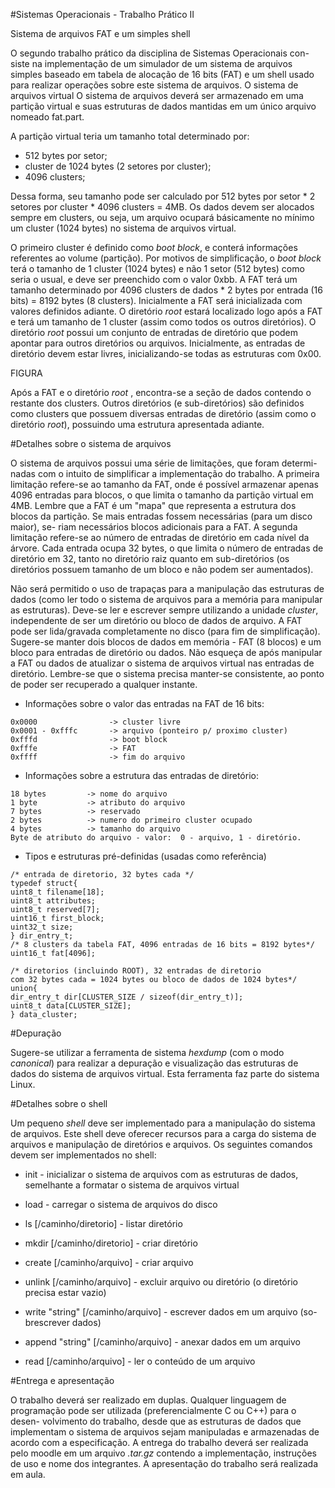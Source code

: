 #Sistemas Operacionais - Trabalho Prático II

Sistema de arquivos FAT e um simples shell

O segundo trabalho prático da disciplina de Sistemas Operacionais con-
siste na implementação de um simulador de um sistema de arquivos simples
baseado em tabela de alocação de 16 bits (FAT) e um
shell usado para realizar operações sobre este sistema de arquivos.
O sistema de arquivos virtual
O sistema de arquivos deverá ser armazenado em uma partição virtual e
suas estruturas de dados mantidas em um único arquivo nomeado
fat.part.

A partição virtual teria um tamanho total determinado por:
* 512 bytes por setor;
* cluster de 1024 bytes (2 setores por cluster);
* 4096 clusters;

Dessa forma, seu tamanho pode ser calculado por 512 bytes por setor *
2 setores por cluster * 4096 clusters = 4MB. Os dados devem ser alocados
sempre em clusters, ou seja, um arquivo ocupará básicamente no mínimo um
cluster (1024 bytes) no sistema de arquivos virtual.

O primeiro cluster é definido como *boot block*, e conterá informações referentes ao volume (partição).
Por motivos de simplificação, o *boot block*
terá o tamanho de 1 cluster (1024 bytes) e não 1 setor (512 bytes) como seria o
usual,  e  deve  ser  preenchido  com  o  valor  0xbb.   A  FAT  terá  um  tamanho
determinado por 4096 clusters de dados * 2 bytes por entrada (16 bits) =
8192  bytes  (8  clusters).   Inicialmente  a  FAT  será  inicializada  com  valores
definidos adiante.  O diretório *root* estará localizado logo após a FAT e terá
um tamanho de 1 cluster (assim como todos os outros diretórios).  O diretório
*root* possui um conjunto de entradas de diretório que podem apontar para
outros diretórios ou arquivos.  Inicialmente, as entradas de diretório devem
estar livres, inicializando-se todas as estruturas com 0x00.

FIGURA

Após a FAT e o diretório *root* , encontra-se a seção de dados contendo o
restante dos clusters.  Outros diretórios (e sub-diretórios) são definidos como
clusters que possuem diversas entradas de diretório (assim como o diretório
*root*), possuindo uma estrutura apresentada adiante.

#Detalhes sobre o sistema de arquivos

O sistema de arquivos possui uma série de limitações, que foram determi-
nadas com o intuito de simplificar a implementação do trabalho.  A primeira
limitação refere-se ao tamanho da FAT, onde é possível armazenar apenas
4096 entradas para blocos,  o que limita o tamanho da partição virtual em
4MB. Lembre que a FAT é um "mapa" que representa a estrutura dos blocos
da partição.  Se mais entradas fossem necessárias (para um disco maior), se-
riam necessários blocos adicionais para a FAT. A segunda limitação refere-se
ao número de entradas de diretório em cada nível da árvore.  Cada entrada
ocupa 32 bytes, o que limita o número de entradas de diretório em 32, tanto
no diretório raiz quanto em sub-diretórios (os diretórios possuem tamanho
de um bloco e não podem ser aumentados).

Não será permitido o uso de trapaças para a manipulação das estruturas
de dados (como ler todo o sistema de arquivos para a memória para manipular
as estruturas). Deve-se ler e escrever sempre utilizando a unidade *cluster*,
independente  de  ser  um  diretório  ou  bloco  de  dados  de  arquivo.   A  FAT
pode ser lida/gravada completamente no disco (para fim de simplificação).
Sugere-se manter dois blocos de dados em memória - FAT (8 blocos) e um
bloco para entradas de diretório ou dados.  Não esqueça de após manipular
a FAT ou dados de atualizar o sistema de arquivos virtual nas entradas de
diretório.  Lembre-se que o sistema precisa manter-se consistente, ao ponto
de poder ser recuperado a qualquer instante.



- Informações sobre o valor das entradas na FAT de 16 bits:
```
0x0000                -> cluster livre
0x0001 - 0xfffc       -> arquivo (ponteiro p/ proximo cluster)
0xfffd                -> boot block
0xfffe                -> FAT
0xffff                -> fim do arquivo
```
- Informações sobre a estrutura das entradas de diretório:
```
18 bytes         -> nome do arquivo
1 byte           -> atributo do arquivo
7 bytes          -> reservado
2 bytes          -> numero do primeiro cluster ocupado
4 bytes          -> tamanho do arquivo
Byte de atributo do arquivo - valor:  0 - arquivo, 1 - diretório.
```
- Tipos e estruturas pré-definidas (usadas como referência)
```
/* entrada de diretorio, 32 bytes cada */
typedef struct{
uint8_t filename[18];
uint8_t attributes;
uint8_t reserved[7];
uint16_t first_block;
uint32_t size;
} dir_entry_t;
/* 8 clusters da tabela FAT, 4096 entradas de 16 bits = 8192 bytes*/
uint16_t fat[4096];

/* diretorios (incluindo ROOT), 32 entradas de diretorio
com 32 bytes cada = 1024 bytes ou bloco de dados de 1024 bytes*/
union{
dir_entry_t dir[CLUSTER_SIZE / sizeof(dir_entry_t)];
uint8_t data[CLUSTER_SIZE];
} data_cluster;
```

#Depuração

Sugere-se utilizar a ferramenta de sistema *hexdump*
(com o modo *canonical*)  para  realizar  a  depuração  e  visualização  das  estruturas  de  dados  do
sistema de arquivos virtual.  Esta ferramenta faz parte do sistema Linux.

#Detalhes sobre o shell

Um pequeno *shell* deve ser implementado para a manipulação do sistema
de  arquivos. Este shell deve oferecer recursos  para  a  carga  do  sistema  de
arquivos  e  manipulação  de  diretórios  e  arquivos. Os  seguintes  comandos
devem ser implementados no shell:



* init  -  inicializar  o  sistema  de  arquivos  com  as  estruturas  de  dados,
semelhante a formatar o sistema de arquivos virtual

* load - carregar o sistema de arquivos do disco

* ls [/caminho/diretorio] - listar diretório

* mkdir [/caminho/diretorio] - criar diretório

* create [/caminho/arquivo] - criar arquivo

* unlink  [/caminho/arquivo]  -  excluir  arquivo  ou  diretório  (o  diretório
precisa estar vazio)

* write "string" [/caminho/arquivo] - escrever dados em um arquivo (so-
brescrever dados)

* append "string" [/caminho/arquivo] - anexar dados em um arquivo

* read [/caminho/arquivo] - ler o conteúdo de um arquivo


#Entrega e apresentação

O trabalho deverá ser realizado em duplas.  Qualquer linguagem de programação
pode  ser  utilizada  (preferencialmente  C  ou  C++)  para  o  desen-
volvimento do trabalho, desde que as estruturas de dados que implementam
o sistema  de  arquivos  sejam  manipuladas  e  armazenadas  de  acordo  com  a
especificação. A  entrega  do  trabalho  deverá  ser  realizada  pelo  moodle  em
um arquivo *.tar.gz* contendo a implementação, instruções de uso e nome dos
integrantes.  A apresentação do trabalho será realizada em aula.



